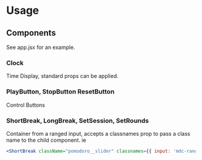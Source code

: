 # Usage

## Components
See app.jsx for an example.
### Clock
Time Display, standard props can be applied.
### PlayButton, StopButton ResetButton
Control Buttons
### ShortBreak, LongBreak, SetSession, SetRounds
Container from a ranged input, accepts a classnames prop to pass a class name to the child component. ie
```jsx
<ShortBreak className="pomodoro__slider" classnames={{ input: 'mdc-range-slider mdc-range-slider--primary' }} />
```
